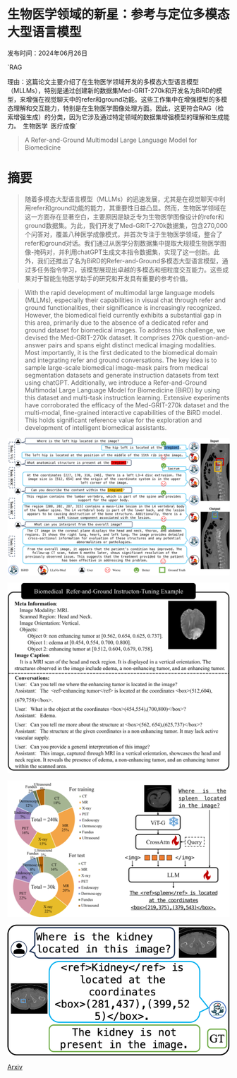 # 生物医学领域的新星：参考与定位多模态大型语言模型

发布时间：2024年06月26日

`RAG

理由：这篇论文主要介绍了在生物医学领域开发的多模态大型语言模型（MLLMs），特别是通过创建新的数据集Med-GRIT-270k和开发名为BiRD的模型，来增强在视觉聊天中的refer和ground功能。这些工作集中在增强模型的多模态理解和交互能力，特别是在生物医学图像处理方面。因此，这更符合RAG（检索增强生成）的分类，因为它涉及通过特定领域的数据集增强模型的理解和生成能力。` `生物医学` `医疗成像`

> A Refer-and-Ground Multimodal Large Language Model for Biomedicine

# 摘要

> 随着多模态大型语言模型（MLLMs）的迅速发展，尤其是在视觉聊天中利用refer和ground功能的能力，其重要性日益凸显。然而，生物医学领域在这一方面存在显著空白，主要原因是缺乏专为生物医学图像设计的refer和ground数据集。为此，我们开发了Med-GRIT-270k数据集，包含270,000个问答对，覆盖八种医学成像模式，并首次专注于生物医学领域，整合了refer和ground对话。我们通过从医学分割数据集中提取大规模生物医学图像-掩码对，并利用chatGPT生成文本指令数据集，实现了这一创新。此外，我们还推出了名为BiRD的Refer-and-Ground多模态大型语言模型，通过多任务指令学习，该模型展现出卓越的多模态和细粒度交互能力。这些成果对于智能生物医学助手的研究和开发具有重要的参考价值。

> With the rapid development of multimodal large language models (MLLMs), especially their capabilities in visual chat through refer and ground functionalities, their significance is increasingly recognized. However, the biomedical field currently exhibits a substantial gap in this area, primarily due to the absence of a dedicated refer and ground dataset for biomedical images. To address this challenge, we devised the Med-GRIT-270k dataset. It comprises 270k question-and-answer pairs and spans eight distinct medical imaging modalities. Most importantly, it is the first dedicated to the biomedical domain and integrating refer and ground conversations. The key idea is to sample large-scale biomedical image-mask pairs from medical segmentation datasets and generate instruction datasets from text using chatGPT. Additionally, we introduce a Refer-and-Ground Multimodal Large Language Model for Biomedicine (BiRD) by using this dataset and multi-task instruction learning. Extensive experiments have corroborated the efficacy of the Med-GRIT-270k dataset and the multi-modal, fine-grained interactive capabilities of the BiRD model. This holds significant reference value for the exploration and development of intelligent biomedical assistants.

![生物医学领域的新星：参考与定位多模态大型语言模型](../../../paper_images/2406.18146/x1.png)

![生物医学领域的新星：参考与定位多模态大型语言模型](../../../paper_images/2406.18146/x2.png)

![生物医学领域的新星：参考与定位多模态大型语言模型](../../../paper_images/2406.18146/x3.png)

![生物医学领域的新星：参考与定位多模态大型语言模型](../../../paper_images/2406.18146/hullu.png)

[Arxiv](https://arxiv.org/abs/2406.18146)